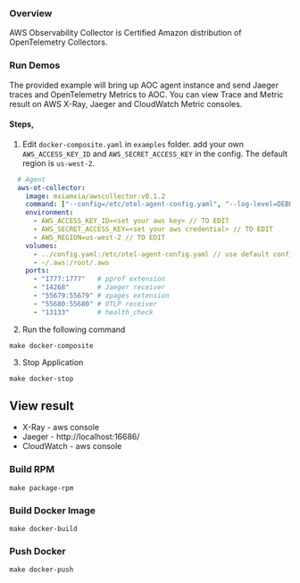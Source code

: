 ### Overview
AWS Observability Collector is Certified Amazon distribution of OpenTelemetry Collectors.

### Run Demos
The provided example will bring up AOC agent instance and send Jaeger traces and OpenTelemetry Metrics to AOC. You can view Trace and Metric result on AWS X-Ray, Jaeger and CloudWatch Metric consoles. 
#### Steps,
1. Edit ```docker-composite.yaml``` in ```examples``` folder. add your own ```AWS_ACCESS_KEY_ID``` and ```AWS_SECRET_ACCESS_KEY``` in the config. The default region is ```us-west-2```.
```yaml
  # Agent
  aws-ot-collector:
    image: mxiamxia/awscollector:v0.1.2
    command: ["--config=/etc/otel-agent-config.yaml", "--log-level=DEBUG"]
    environment:
      - AWS_ACCESS_KEY_ID=<set your aws key> // TO EDIT
      - AWS_SECRET_ACCESS_KEY=<set your aws credential> // TO EDIT
      - AWS_REGION=us-west-2 // TO EDIT
    volumes:
      - ../config.yaml:/etc/otel-agent-config.yaml // use default config
      - ~/.aws:/root/.aws
    ports:
      - "1777:1777"   # pprof extension
      - "14268"       # Jaeger receiver
      - "55679:55679" # zpages extension
      - "55680:55680" # OTLP receiver
      - "13133"       # health_check
```
2. Run the following command
```
make docker-composite
```
3. Stop Application
```
make docker-stop
```

## View result
* X-Ray - aws console
* Jaeger - http://localhost:16686/
* CloudWatch - aws console


###  Build RPM
```
make package-rpm
```

### Build Docker Image
```
make docker-build
```

### Push Docker
```
make docker-push
```


